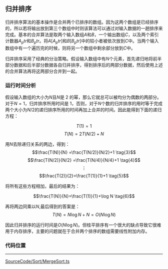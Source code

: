 <!-- @format -->

## 归并排序

归并排序算法的基本操作是合并两个已排序的数组。因为这两个数组是已经排序的，所以若将输出放到第三个数组中时则该算法可以通过对输入数据的一趟排序来完成。基本的合并算法是取两个输入数组$A$和$B$，一个输出数组$C$，以及两个索引计数器$A_ptr$和$B_ptr$。将$A[A_ptr]$和$B[B_ptr]$中的较小者被依次放到$C$中。当两个输入数组中有一个遍历完的时候，则将另一个数组中剩余部分放到$C$中。

归并排序采用了经典的分治策略。假设输入数组中有$N$个元素，首先递归地将前半部分数据和后半部分数据各自归并排序，得到排序后的两部分数据，然后使用上述的合并算法再将这两部分合并到一起。

### 运行时间分析

假设输入数组的大小为$N$且$N$是 2 的幂，那么它就总可以被均分为偶数的两部分。对于$N=1$，归并排序所用时间是 1，否则，对于$N$个数的归并排序的用时等于完成两个大小为$N/2$的递归排序所用的时间再加上合并的时间。因此能得到下面的递归方程：

$$T(1)=1 \tag{1}$$
$$T(N)=2T(N/2)+N \tag{2}$$

用$N$去除递归关系的两边，得到：
$$\frac{T(N)}{N} =\frac{T(N/2)}{N/2}+1 \tag{3}$$
$$\frac{T(N/2)}{N/2} =\frac{T(N/4)}{N/4}+1 \tag{4}$$
$$\vdots$$
$$\frac{T(2)}{2}=\frac{T(1)}{1}+1 \tag{5}$$

将所有这些方程相加，最后的结果为：

$$\frac{T(N)}{N}=\frac{T(1)}{1}+\log N \tag{6}$$

再将两边同乘以$N$,最后得到的答案是：
$$T(N)=N\log N+N=O(N\log N) \tag{7}$$

因此归并排序的运行时间是$O(N\log N)$。但桂平排序有一个很大的缺点导致它很难用于内存排序，主要的问题就在于合并两个排序的数组需要线性附加内存。

### 代码位置

---

[SourceCode/Sort/MergeSort.ts](../../../../SourceCode/Sort/MergeSort.ts)
